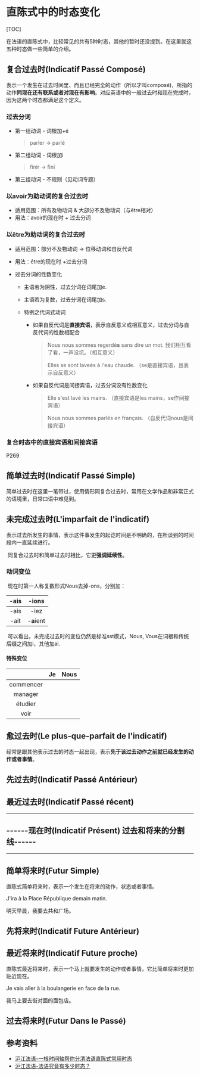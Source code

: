# 直陈式中的时态变化

[TOC]

​	在法语的直陈式中，比较常见的共有5种时态，其他的暂时还没提到。在这里就这五种时态做一些简单的介绍。

## 复合过去时(Indicatif Passé Composé)

​	表示一个发生在过去时间里、而且已经完全的动作（所以才叫composé)，所指的动作**同现在还有联系或者对现在有影响**。对应英语中的一般过去时和现在完成时，因为这两个时态都满足这个定义。

### 过去分词

- 第一组动词 - 词根加+é

  > parler -> parlé

- 第二组动词 - 词根加i

  > finir -> fini

- 第三组动词 - 不规则（见动词专题）

### 以avoir为助动词的复合过去时

- 适用范围：所有及物动词 & 大部分不及物动词（与être相对）
- 用法：avoir的现在时 + 过去分词

### 以être为助动词的复合过去时

- 适用范围：部分不及物动词 -> 位移动词和自反代词

- 用法：être的现在时 +过去分词

- 过去分词的性数变化
  - 主语若为阴性，过去分词在词尾加e.

  - 主语若为复数，过去分词在词尾加s.

  - 特例之代词式动词

    - 如果自反代词是**直接宾语**，表示自反意义或相互意义，过去分词与自反代词的性数相配合

      > Nous nous sommes regerdé**s** sans dire un mot. 我们相互看了看，一声没坑。（相互意义）
      >
      > Elles se sont laveés à l'eau chaude. （se是直接宾语，且表示自反意义）

    - 如果自反代词是间接宾语，过去分词没有性数变化

      > Elle s'est lavé les mains. （直接宾语是les mains，se作间接宾语）
      >
      > Nous nous sommes parlés en français. （自反代词nous是间接宾语）

### 复合时态中的直接宾语和间接宾语

P269

## 简单过去时(Indicatif Passé Simple)

​	简单过去时在这里一笔带过，使用情形同复合过去时，常用在文学作品和非常正式的语境里，日常口语中难见到。

## 未完成过去时(L'imparfait de l'indicatif)

​	表示过去所发生的事情，表示这件事发生的起讫时间是不明确的，在所谈到的时间段内一直延续进行。

​	同复合过去时和简单过去时相比，它更**强调延续性**。

### 动词变位

​	现在时第一人称复数形式Nous去掉-ons，分别加：

| -ais |   -ions    |
| :--: | :--------: |
| -ais |    -iez    |
| -ait | -**a**ient |

​	可以看出，未完成过去时的变位仍然是标准sst模式，Nous, Vous在词根和传统后缀之间加i，其他加ai.

#### 特殊变位 

|           |  Je  | Nous |
| :-------: | :--: | :--: |
| commencer |      |      |
|  manager  |      |      |
|  étudier  |      |      |
|   voir    |      |      |



## 愈过去时(Le plus-que-parfait de l'indicatif)

​	经常是跟其他表示过去的时态一起出现，表示**先于该过去动作之前就已经发生的动作或者事情**。

## 先过去时(Indicatif Passé Antérieur)

## 最近过去时(Indicatif Passé récent)

------

## ------现在时(Indicatif Présent) 过去和将来的分割线------

------

## 简单将来时(Futur Simple)

直陈式简单将来时，表示一个发生在将来的动作，状态或者事情。

J'ira à la Place République demain matin.

明天早晨，我要去共和广场。

## 先将来时(Indicatif Future Antérieur)

## 最近将来时(Indicatif Future proche)

直陈式最近将来时，表示一个马上就要发生的动作或者事情，它比简单将来时更加贴近现在。

Je vais aller à la boulangerie en face de la rue.

我马上要去街对面的面包店。

## 过去将来时(Futur Dans le Passé)

## 参考资料

- [沪江法语-一根时间轴帮你分清法语直陈式常用时态](https://fr.hujiang.com/new/p751415/)
- [沪江法语-法语究竟有多少时态？](https://fr.hujiang.com/new/p58826/)